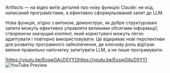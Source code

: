 <!--
date: 2025-02-02T23:23:04.320Z
-->

Artifacts — на відео витік деталей про нову функцію Claude: не код, написаний програмістами, а ефективно сформульований запит до LLM.

Нова функція, згідно з витоком, демонструє, як добре структуровані запити можуть ефективно управляти великими обсягами інформації, створюючи значущий контент, який користувачі можуть легко адаптувати і повторно використовувати. Це відкриває нові перспективи для розвитку програмного забезпечення, де ключову роль відіграє вміння правильно напочатку запитувати LLM, а не лише програмувати.


[https://youtu.be/EoswGAcD5YY](https://youtu.be/EoswGAcD5YY)
![YouTube Preview](https://img.youtube.com/vi/EoswGAcD5YY/mqdefault.jpg)
